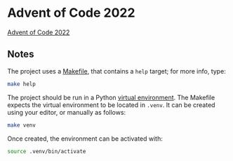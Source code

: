 # Advent of Code 2022 #

[Advent of Code 2022](https://adventofcode.com/2022)

## Notes ##

The project uses a 
[Makefile](https://bitbucket.org/toadstule/workspace/snippets/zXEA4n/makefiles), that contains
a `help` target; for more info, type:

```bash
make help
```

The project should be run in a Python
[virtual environment](https://docs.python.org/3/tutorial/venv.html).
The Makefile expects the virtual environment to be located in `.venv`. It can be created using
your editor, or manually as follows:

```bash
make venv
```

Once created, the environment can be activated with:

```bash
source .venv/bin/activate
```

